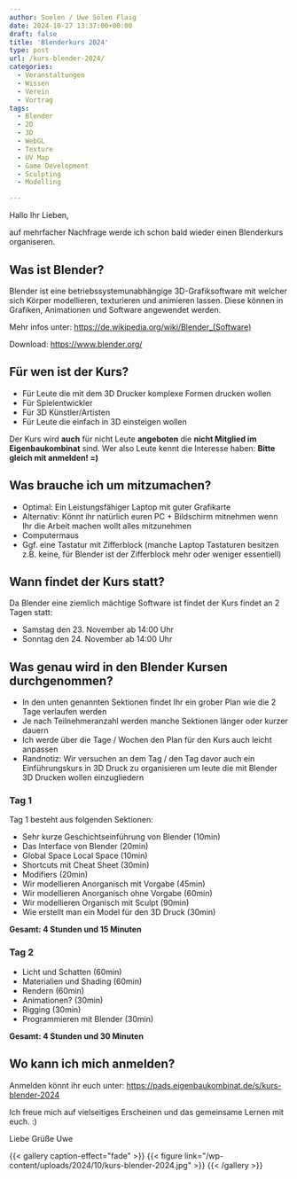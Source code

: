 ```yaml
---
author: Soelen / Uwe Sölen Flaig
date: 2024-10-27 13:37:00+00:00
draft: false
title: 'Blenderkurs 2024'
type: post
url: /kurs-blender-2024/
categories:
  - Veranstaltungen
  - Wissen
  - Verein
  - Vortrag
tags:
  - Blender
  - 2D
  - 3D
  - WebGL
  - Texture
  - UV Map
  - Game Development
  - Sculpting
  - Modelling

---
```


Hallo Ihr Lieben,

auf mehrfacher Nachfrage werde ich schon bald wieder einen Blenderkurs organiseren.

## Was ist Blender?

Blender ist eine betriebssystemunabhängige 3D-Grafiksoftware mit welcher sich Körper modellieren, texturieren und animieren lassen. Diese können in Grafiken, Animationen und Software angewendet werden. 

Mehr infos unter: https://de.wikipedia.org/wiki/Blender_(Software)

Download: https://www.blender.org/

## Für wen ist der Kurs?

- Für Leute die mit dem 3D Drucker komplexe Formen drucken wollen
- Für Spielentwickler
- Für 3D Künstler/Artisten
- Für Leute die einfach in 3D einsteigen wollen

Der Kurs wird **auch** für nicht Leute **angeboten** die **nicht Mitglied im Eigenbaukombinat** sind. Wer also Leute kennt die Interesse haben: **Bitte gleich mit anmelden! =)**

## Was brauche ich um mitzumachen?

- Optimal: Ein Leistungsfähiger Laptop mit guter Grafikarte
- Alternativ: Könnt ihr natürlich euren PC + Bildschirm mitnehmen wenn Ihr die Arbeit machen wollt alles mitzunehmen
- Computermaus
- Ggf. eine Tastatur mit Zifferblock (manche Laptop Tastaturen besitzen z.B. keine, für Blender ist der Zifferblock mehr oder weniger essentiell)

## Wann findet der Kurs statt?

Da Blender eine ziemlich mächtige Software ist findet der Kurs findet an 2 Tagen statt:

- Samstag den 23. November ab 14:00 Uhr
- Sonntag den 24. November ab 14:00 Uhr

## Was genau wird in den Blender Kursen durchgenommen?

- In den unten genannten Sektionen findet Ihr ein grober Plan wie die 2 Tage verlaufen werden
- Je nach Teilnehmeranzahl werden manche Sektionen länger oder kurzer dauern 
- Ich werde über die Tage / Wochen den Plan für den Kurs auch leicht anpassen
- Randnotiz: Wir versuchen an dem Tag / den Tag davor auch ein Einführungskurs in 3D Druck zu organisieren um leute die mit Blender 3D Drucken wollen einzugliedern

### Tag 1

Tag 1 besteht aus folgenden Sektionen:

- Sehr kurze Geschichtseinführung von Blender (10min)
- Das Interface von Blender (20min)
- Global Space Local Space (10min)
- Shortcuts mit Cheat Sheet (30min)
- Modifiers (20min)
- Wir modellieren Anorganisch mit Vorgabe (45min)
- Wir modellieren Anorganisch ohne Vorgabe (60min)
- Wir modellieren Organisch mit Sculpt (90min)
- Wie erstellt man ein Model für den 3D Druck (30min)

**Gesamt: 4 Stunden und 15 Minuten**

### Tag 2

- Licht und Schatten (60min)
- Materialien und Shading (60min)
- Rendern (60min)
- Animationen? (30min)
- Rigging (30min)
- Programmieren mit Blender (30min)

**Gesamt: 4 Stunden und 30 Minuten**

## Wo kann ich mich anmelden?

Anmelden könnt ihr euch unter: https://pads.eigenbaukombinat.de/s/kurs-blender-2024

Ich freue mich auf vielseitiges Erscheinen und das gemeinsame Lernen mit euch. :)

Liebe Grüße
Uwe

{{< gallery caption-effect="fade" >}}
{{< figure link="/wp-content/uploads/2024/10/kurs-blender-2024.jpg" >}}
{{< /gallery >}}

